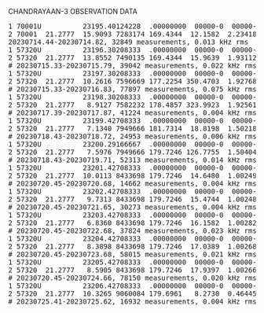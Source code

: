 CHANDRAYAAN-3 OBSERVATION DATA

<pre>1 70001U          23195.40124228  .00000000  00000-0  00000-0 0    04
2 70001  21.2777  15.9093 7283174 169.4344  12.1582  2.23418269    02
20230714.44-20230714.82, 32849 measurements, 0.013 kHz rms
1 57320U          23196.30208333  .00000000  00000-0  00000-0 0    03
2 57320  21.2777  13.8552 7490135 169.4344  15.9639  1.93112007    06
# 20230715.33-20230715.79, 39042 measurements, 0.022 kHz rms
1 57320U          23197.30208333  .00000000  00000-0  00000-0 0    04
2 57320  21.2777  10.2616 7596669 177.2254 350.4703  1.92768114    08
# 20230715.33-20230716.83, 77897 measurements, 0.075 kHz rms
1 57320U          23198.30208333  .00000000  00000-0  00000-0 0    05
2 57320  21.2777   8.9127 7582232 178.4857 323.9923  1.92561516    08
# 20230717.39-20230717.87, 41224 measurements, 0.004 kHz rms
1 57320U          23199.42708333  .00000000  00000-0  00000-0 0    04
2 57320  21.2777   7.1340 7949666 181.7314  18.8198  1.50218614    05
# 20230718.43-20230718.72, 24953 measurements, 0.006 kHz rms
1 57320U          23200.29166667  .00000000  00000-0  00000-0 0    00
2 57320  21.2777   7.5976 7949666 179.7246 126.7755  1.50404772    05
# 20230718.43-20230719.71, 52313 measurements, 0.014 kHz rms
1 57320U          23201.42708333  .00000000  00000-0  00000-0 0    08
2 57320  21.2777  10.0113 8433698 179.7246  14.6480  1.00249321    03
# 20230720.45-20230720.68, 14662 measurements, 0.004 kHz rms
1 57320U          23202.42708333  .00000000  00000-0  00000-0 0    09
2 57320  21.2777   9.7313 8433698 179.7246  15.4744  1.00248067    08
# 20230720.45-20230721.65, 30273 measurements, 0.004 kHz rms
1 57320U          23203.42708333  .00000000  00000-0  00000-0 0    00
2 57320  21.2777   6.8360 8433698 179.7246  16.1582  1.00282301    05
# 20230720.45-20230722.68, 37824 measurements, 0.023 kHz rms
1 57320U          23204.42708333  .00000000  00000-0  00000-0 0    01
2 57320  21.2777   8.3898 8433698 179.7246  17.0389  1.00268886    05
# 20230720.45-20230723.68, 58015 measurements, 0.021 kHz rms
1 57320U          23205.42708333  .00000000  00000-0  00000-0 0    02
2 57320  21.2777   8.5905 8433698 179.7246  17.9397  1.00266860    04
# 20230720.45-20230724.66, 78150 measurements, 0.020 kHz rms
1 57320U          23206.42708333  .00000000  00000-0  00000-0 0    03
2 57320  21.2777  10.3265 9060084 179.6961   8.2730  0.46445977    04
# 20230725.41-20230725.62, 16932 measurements, 0.004 kHz rms</pre> 
